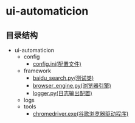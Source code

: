 # ui-automaticion

## 目录结构 ##

- ui-automaticion
	- config
		- [config.ini(配置文件)](config/config.ini)
	- framework
		- [baidu_search.py(测试类)](framework/brand_search.py)
		- [browser_engine.py(浏览器引擎)](framework/browser_engine.py)
		- [logger.py(日志输出配置)](framework/logger.py)
	- logs
	- tools
		- [chromedriver.exe(谷歌浏览器驱动程序)](tools/chromedriver.exe)


